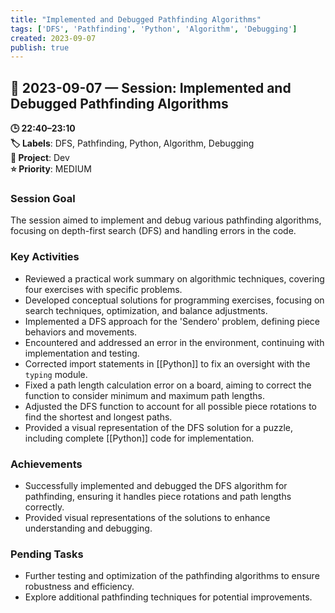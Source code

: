 ```yaml
---
title: "Implemented and Debugged Pathfinding Algorithms"
tags: ['DFS', 'Pathfinding', 'Python', 'Algorithm', 'Debugging']
created: 2023-09-07
publish: true
---
```


## 📅 2023-09-07 — Session: Implemented and Debugged Pathfinding Algorithms

**🕒 22:40–23:10**  
**🏷️ Labels**: DFS, Pathfinding, Python, Algorithm, Debugging  
**📂 Project**: Dev  
**⭐ Priority**: MEDIUM  


### Session Goal
The session aimed to implement and debug various pathfinding algorithms, focusing on depth-first search (DFS) and handling errors in the code.

### Key Activities
- Reviewed a practical work summary on algorithmic techniques, covering four exercises with specific problems.
- Developed conceptual solutions for programming exercises, focusing on search techniques, optimization, and balance adjustments.
- Implemented a DFS approach for the 'Sendero' problem, defining piece behaviors and movements.
- Encountered and addressed an error in the environment, continuing with implementation and testing.
- Corrected import statements in [[Python]] to fix an oversight with the `typing` module.
- Fixed a path length calculation error on a board, aiming to correct the function to consider minimum and maximum path lengths.
- Adjusted the DFS function to account for all possible piece rotations to find the shortest and longest paths.
- Provided a visual representation of the DFS solution for a puzzle, including complete [[Python]] code for implementation.

### Achievements
- Successfully implemented and debugged the DFS algorithm for pathfinding, ensuring it handles piece rotations and path lengths correctly.
- Provided visual representations of the solutions to enhance understanding and debugging.

### Pending Tasks
- Further testing and optimization of the pathfinding algorithms to ensure robustness and efficiency.
- Explore additional pathfinding techniques for potential improvements.
